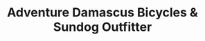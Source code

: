---
title: "Adventure Damascus Bicycles & Sundog Outfitter"
url: /damascus/adventure-damascus-bicycles-and-sundog-outfitter/
shop: bicycle
---